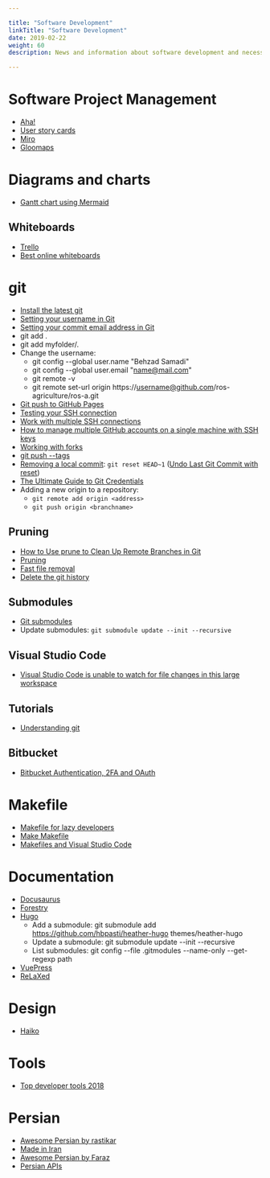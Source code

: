 ```yaml
---

title: "Software Development"  
linkTitle: "Software Development"  
date: 2019-02-22  
weight: 60  
description: News and information about software development and necessary tools

---
```


# Software Project Management

*   [Aha!](https://www.aha.io/)
*   [User story cards](https://www.agilebusiness.org/page/ProjectFramework_15_RequirementsandUserStories)
*   [Miro](https://miro.com/)
*   [Gloomaps](https://www.gloomaps.com/)

# Diagrams and charts

*   [Gantt chart using Mermaid](https://mermaid-js.github.io/mermaid/#/)

## Whiteboards

*   [Trello](https://trello.com)
*   [Best online whiteboards](https://zapier.com/blog/best-online-whiteboard/)

# git

*   [Install the latest git](https://itsfoss.com/install-git-ubuntu/)
*   [Setting your username in Git](https://help.github.com/articles/setting-your-username-in-git/)
*   [Setting your commit email address in Git](https://help.github.com/articles/setting-your-commit-email-address-in-git/)
*   git add .
*   git add myfolder/.
*   Change the username:
    *   git config --global user.name "Behzad Samadi"
    *   git config --global user.email "name@mail.com"
    *   git remote -v
    *   git remote set-url origin https://username@github.com/ros-agriculture/ros-a.git
*   [Git push to GitHub Pages](https://devhints.io/travis-gh-pages)
*   [Testing your SSH connection](https://help.github.com/en/github/authenticating-to-github/testing-your-ssh-connection)
*   [Work with multiple SSH connections](https://code.tutsplus.com/tutorials/quick-tip-how-to-work-with-github-and-multiple-accounts--net-22574)
*   [How to manage multiple GitHub accounts on a single machine with SSH keys](https://www.freecodecamp.org/news/manage-multiple-github-accounts-the-ssh-way-2dadc30ccaca/)
*   [Working with forks](https://docs.github.com/en/free-pro-team@latest/github/collaborating-with-issues-and-pull-requests/working-with-forks)
*   [git push --tags](https://git-scm.com/book/en/v2/Git-Basics-Tagging#:~:text=Sharing%20Tags&text=You%20will%20have%20to%20explicitly,git%20push%20origin%20.&text=If%20you%20have%20a%20lot,to%20the%20git%20push%20command.)
* [Removing a local commit](https://stackoverflow.com/questions/4850717/how-to-cancel-a-local-git-commit): `git reset HEAD~1` ([Undo Last Git Commit with reset](https://devconnected.com/how-to-undo-last-git-commit/))
* [The Ultimate Guide to Git Credentials](https://coolaj86.com/articles/vanilla-devops-git-credentials-ultimate-guide/)
* Adding a new origin to a repository:
   * `git remote add origin <address>`
   * `git push origin <branchname>`

## Pruning
* [How to Use prune to Clean Up Remote Branches in Git](https://www.git-tower.com/learn/git/faq/cleanup-remote-branches-with-git-prune/)
* [Pruning](https://git-scm.com/docs/git-fetch)
* [Fast file removal](https://stackoverflow.com/questions/2100907/how-to-remove-delete-a-large-file-from-commit-history-in-git-repository)
* [Delete the git history](https://www.willandskill.se/en/deleting-your-git-commit-history-without-removing-repo-on-github-bitbucket/)

## Submodules

*   [Git submodules](https://git-scm.com/book/en/v2/Git-Tools-Submodules)
*   Update submodules: `git submodule update --init --recursive`

## Visual Studio Code

* [Visual Studio Code is unable to watch for file changes in this large workspace](https://code.visualstudio.com/docs/setup/linux#_visual-studio-code-is-unable-to-watch-for-file-changes-in-this-large-workspace-error-enospc)

## Tutorials

*   [Understanding git](https://hackernoon.com/understanding-git-fcffd87c15a3)

## Bitbucket

*   [Bitbucket Authentication, 2FA and OAuth](https://github.com/microsoft/Git-Credential-Manager-for-Windows/blob/master/Docs/Bitbucket.md)

# Makefile

*   [Makefile for lazy developers](https://localheinz.com/blog/2018/01/24/makefile-for-lazy-developers/)
*   [Make Makefile](https://wilsonmar.github.io/make-makefile/)
*   [Makefiles and Visual Studio Code](https://stackoverflow.com/questions/34937092/why-does-visual-studio-code-insert-spaces-when-editing-a-makefile-and-editor-in/56060185)

# Documentation

*   [Docusaurus](https://docusaurus.io/en/)
*   [Forestry](https://forestry.io/)
*   [Hugo](https://gohugo.io/)
    *   Add a submodule: git submodule add https://github.com/hbpasti/heather-hugo themes/heather-hugo
    *   Update a submodule: git submodule update --init --recursive
    *   List submodules: git config --file .gitmodules --name-only --get-regexp path
*   [VuePress](https://vuepress.vuejs.org/)
*   [ReLaXed](https://github.com/RelaxedJS/ReLaXed)

# Design

*   [Haiko](https://www.haiku.ai/)

# Tools

*   [Top developer tools 2018](https://stackshare.io/posts/top-developer-tools-2018)

# Persian

*   [Awesome Persian by rastikar](https://github.com/rastikerdar/awesome-persian)
*   [Made in Iran](https://github.com/mohebifar/made-in-iran)
*   [Awesome Persian by Faraz](https://github.com/fffaraz/awesome-persian)
*   [Persian APIs](https://github.com/sepandhaghighi/APIs-made-in-Iran)
